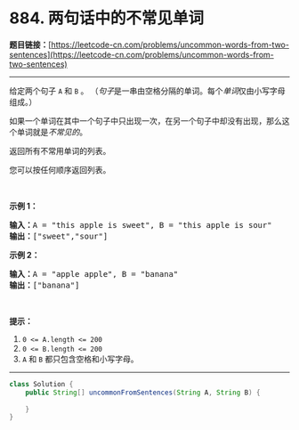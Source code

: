 # 884. 两句话中的不常见单词

**题目链接：**[https://leetcode-cn.com/problems/uncommon-words-from-two-sentences](https://leetcode-cn.com/problems/uncommon-words-from-two-sentences)

---

<div class="content__1Y2H">
 <div class="notranslate">
  <p>给定两个句子&nbsp;<code>A</code>&nbsp;和&nbsp;<code>B</code>&nbsp;。&nbsp;（<em>句子</em>是一串由空格分隔的单词。每个<em>单词</em>仅由小写字母组成。）</p> 
  <p>如果一个单词在其中一个句子中只出现一次，在另一个句子中却没有出现，那么这个单词就是<em>不常见的</em>。</p> 
  <p>返回所有不常用单词的列表。</p> 
  <p>您可以按任何顺序返回列表。</p> 
  <p>&nbsp;</p> 
  <ol> 
  </ol> 
  <p><strong>示例 1：</strong></p> 
  <pre class="language-text"><strong>输入：</strong>A = "this apple is sweet", B = "this apple is sour"
<strong>输出：</strong>["sweet","sour"]
</pre> 
  <p><strong>示例&nbsp;2：</strong></p> 
  <pre class="language-text"><strong>输入：</strong>A = "apple apple", B = "banana"
<strong>输出：</strong>["banana"]
</pre> 
  <p>&nbsp;</p> 
  <p><strong>提示：</strong></p> 
  <ol> 
   <li><code>0 &lt;= A.length &lt;= 200</code></li> 
   <li><code>0 &lt;= B.length &lt;= 200</code></li> 
   <li><code>A</code> 和&nbsp;<code>B</code>&nbsp;都只包含空格和小写字母。</li> 
  </ol> 
 </div>
</div>

---

```java
class Solution {
    public String[] uncommonFromSentences(String A, String B) {
        
    }
}
```